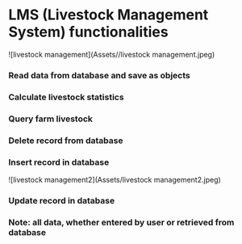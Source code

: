 # LMS (Livestock Management System) functionalities

![livestock management](Assets//livestock management.jpeg)

###  Read data from database and save as objects

### Calculate livestock statistics

### Query farm livestock

### Delete record from database

### Insert record in database

![livestock management2](Assets/livestock management2.jpeg)

###  Update record in database

###  Note: all data, whether entered by user or retrieved from database
